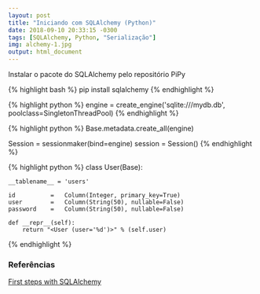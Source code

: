 ```yaml
---
layout: post
title: "Iniciando com SQLAlchemy (Python)"
date: 2018-09-10 20:33:15 -0300
tags: [SQLAlchemy, Python, "Serialização"]
img: alchemy-1.jpg
output: html_document      
---
```




Instalar o pacote do SQLAlchemy pelo repositório PiPy


{% highlight bash %}
pip install sqlalchemy
{% endhighlight %}


{% highlight python %}
engine = create_engine('sqlite:///mydb.db', poolclass=SingletonThreadPool)
{% endhighlight %}


{% highlight python %}
Base.metadata.create_all(engine)

Session = sessionmaker(bind=engine)
session = Session()
{% endhighlight %}


{% highlight python %}
class User(Base):

    __tablename__ = 'users'

    id          =   Column(Integer, primary_key=True)
    user        =   Column(String(50), nullable=False)
    password    =   Column(String(50), nullable=False)    

    def __repr__(self):
        return "<User (user='%d')>" % (self.user)
{% endhighlight %}

### Referências 

[First steps with SQLAlchemy](https://bytefish.de/blog/first_steps_with_sqlalchemy/)
